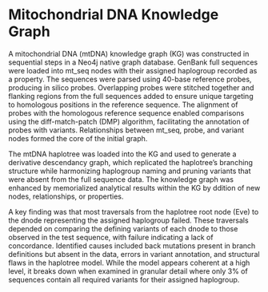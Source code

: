 # Mitochondrial DNA Knowledge Graph
 
A mitochondrial DNA (mtDNA) knowledge graph (KG) was constructed in sequential steps in a Neo4j native graph database. GenBank full sequences were loaded into mt_seq nodes with their assigned haplogroup recorded as a property. The sequences were parsed using 40-base reference probes, producing in silico probes. Overlapping probes were stitched together and flanking regions from the full sequences added to ensure unique targeting to homologous positions in the reference sequence. The alignment of probes with the homologous reference sequence enabled comparisons using the diff-match-patch (DMP) algorithm, facilitating the annotation of probes with variants. Relationships between mt_seq, probe, and variant nodes formed the core of the initial graph.

The mtDNA haplotree was loaded into the KG and used to generate a derivative descendancy graph, which replicated the haplotree’s branching structure while harmonizing haplogroup naming and pruning variants that were absent from the full sequence data. The knowledge graph was enhanced by memorialized analytical results within the KG by ddition of new nodes, relationships, or properties.

A key finding was that most traversals from the haplotree root node (Eve) to the dnode representing the assigned haplogroup failed. These traversals depended on comparing the defining variants of each dnode to those observed in the test sequence, with failure indicating a lack of concordance. Identified causes included back mutations present in branch definitions but absent in the data, errors in variant annotation, and structural flaws in the haplotree model. While the model appears coherent at a high level, it breaks down when examined in granular detail where only 3% of sequences contain all required variants for their assigned haplogroup. 

